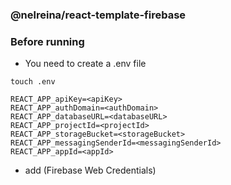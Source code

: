 ### @nelreina/react-template-firebase

### Before running

- You need to create a .env file 

```
touch .env
```

```
REACT_APP_apiKey=<apiKey>
REACT_APP_authDomain=<authDomain>
REACT_APP_databaseURL=<databaseURL>
REACT_APP_projectId=<projectId>
REACT_APP_storageBucket=<storageBucket>
REACT_APP_messagingSenderId=<messagingSenderId>
REACT_APP_appId=<appId>

```


-  add (Firebase Web Credentials)

